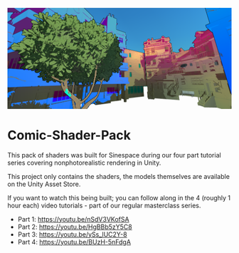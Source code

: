 ![A preview of what is in this pack, less the models](https://raw.githubusercontent.com/AdamFrisby/Comic-Shader-Pack/master/NPR%20Demo.png)

# Comic-Shader-Pack
This pack of shaders was built for Sinespace during our four part tutorial series covering nonphotorealistic rendering in Unity.

This project only contains the shaders, the models themselves are available on the Unity Asset Store.

If you want to watch this being built; you can follow along in the 4 (roughly 1 hour each) video tutorials - part of our regular masterclass series.
* Part 1: https://youtu.be/nSdV3VKofSA
* Part 2: https://youtu.be/HgBBb5zY5C8
* Part 3: https://youtu.be/ySs_lUC2Y-8
* Part 4: https://youtu.be/BUzH-5nFdgA
